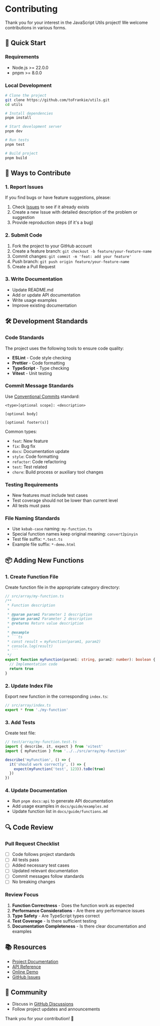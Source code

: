 # Contributing

Thank you for your interest in the JavaScript Utils project! We welcome contributions in various forms.

## 🚀 Quick Start

### Requirements

- Node.js >= 22.0.0
- pnpm >= 8.0.0

### Local Development

```bash
# Clone the project
git clone https://github.com/toFrankie/utils.git
cd utils

# Install dependencies
pnpm install

# Start development server
pnpm dev

# Run tests
pnpm test

# Build project
pnpm build
```

## 📝 Ways to Contribute

### 1. Report Issues

If you find bugs or have feature suggestions, please:

1. Check [Issues](https://github.com/toFrankie/utils/issues) to see if it already exists
2. Create a new Issue with detailed description of the problem or suggestion
3. Provide reproduction steps (if it's a bug)

### 2. Submit Code

1. Fork the project to your GitHub account
2. Create a feature branch: `git checkout -b feature/your-feature-name`
3. Commit changes: `git commit -m 'feat: add your feature'`
4. Push branch: `git push origin feature/your-feature-name`
5. Create a Pull Request

### 3. Write Documentation

- Update README.md
- Add or update API documentation
- Write usage examples
- Improve existing documentation

## 🛠️ Development Standards

### Code Standards

The project uses the following tools to ensure code quality:

- **ESLint** - Code style checking
- **Prettier** - Code formatting
- **TypeScript** - Type checking
- **Vitest** - Unit testing

### Commit Message Standards

Use [Conventional Commits](https://www.conventionalcommits.org/) standard:

```
<type>[optional scope]: <description>

[optional body]

[optional footer(s)]
```

Common types:
- `feat`: New feature
- `fix`: Bug fix
- `docs`: Documentation update
- `style`: Code formatting
- `refactor`: Code refactoring
- `test`: Test related
- `chore`: Build process or auxiliary tool changes

### Testing Requirements

- New features must include test cases
- Test coverage should not be lower than current level
- All tests must pass

### File Naming Standards

- Use `kebab-case` naming: `my-function.ts`
- Special function names keep original meaning: `convert2pinyin`
- Test file suffix: `*.test.ts`
- Example file suffix: `*-demo.html`

## 📦 Adding New Functions

### 1. Create Function File

Create function file in the appropriate category directory:

```typescript
// src/array/my-function.ts
/**
 * Function description
 * 
 * @param param1 Parameter 1 description
 * @param param2 Parameter 2 description
 * @returns Return value description
 * 
 * @example
 * ```ts
 * const result = myFunction(param1, param2)
 * console.log(result)
 * ```
 */
export function myFunction(param1: string, param2: number): boolean {
  // Implementation code
  return true
}
```

### 2. Update Index File

Export new function in the corresponding `index.ts`:

```typescript
// src/array/index.ts
export * from './my-function'
```

### 3. Add Tests

Create test file:

```typescript
// test/array/my-function.test.ts
import { describe, it, expect } from 'vitest'
import { myFunction } from '../../src/array/my-function'

describe('myFunction', () => {
  it('should work correctly', () => {
    expect(myFunction('test', 123)).toBe(true)
  })
})
```

### 4. Update Documentation

- Run `pnpm docs:api` to generate API documentation
- Add usage examples in `docs/guide/examples.md`
- Update function list in `docs/guide/functions.md`

## 🔍 Code Review

### Pull Request Checklist

- [ ] Code follows project standards
- [ ] All tests pass
- [ ] Added necessary test cases
- [ ] Updated relevant documentation
- [ ] Commit messages follow standards
- [ ] No breaking changes

### Review Focus

1. **Function Correctness** - Does the function work as expected
2. **Performance Considerations** - Are there any performance issues
3. **Type Safety** - Are TypeScript types correct
4. **Test Coverage** - Is there sufficient testing
5. **Documentation Completeness** - Is there clear documentation and examples

## 📚 Resources

- [Project Documentation](https://tofrankie.github.io/utils/)
- [API Reference](https://tofrankie.github.io/utils/api/)
- [Online Demo](https://tofrankie.github.io/utils/playground/)
- [GitHub Issues](https://github.com/toFrankie/utils/issues)

## 💬 Community

- Discuss in [GitHub Discussions](https://github.com/toFrankie/utils/discussions)
- Follow project updates and announcements

Thank you for your contribution! 🎉
